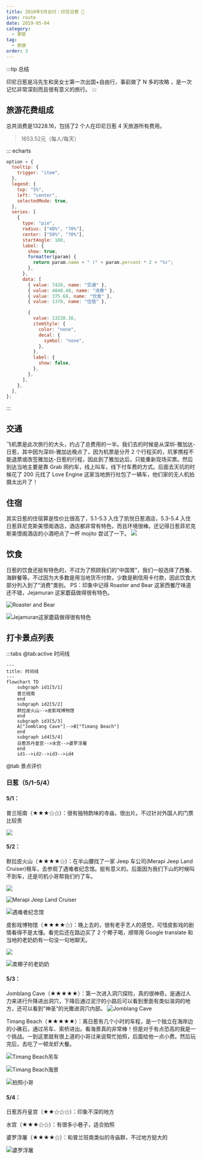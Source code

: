 ```yaml
---
title: 2019年5月出行：印尼日惹 👣
icon: route
date: 2019-05-04
category:
  - 家庭
tag:
  - 旅游
order: 3
---
```


:::tip 总结

印尼日惹是冯先生和吴女士第一次出国+自由行，事前做了 N 多的攻略 ，是一次记忆非常深刻而且很有意义的旅行。
:::

## 旅游花费组成

总共消费是13228.16，包括了2 个人在印尼日惹 4 天旅游所有费用。
> 1653.52元（每人/每天）

::: echarts

```js
option = {
  tooltip: {
    trigger: "item",
  },
  legend: {
    top: "5%",
    left: "center",
    selectedMode: true,
  },
  series: [
    {
      type: "pie",
      radius: ["40%", "70%"],
      center: ["50%", "70%"],
      startAngle: 180,
      label: {
        show: true,
        formatter(param) {
          return param.name + " (" + param.percent * 2 + "%)";
        },
      },
      data: [
        { value: 7426, name: "交通" },
        { value: 4048.48, name: "消费" },
        { value: 375.68, name: "饮食" },
        { value: 1378, name: "住宿" },

        {
          value: 13228.16,
          itemStyle: {
            color: "none",
            decal: {
              symbol: "none",
            },
          },
          label: {
            show: false,
          },
        },
      ],
    },
  ],
};
```

:::

## 交通

飞机票是此次旅行的大头，约占了总费用的一半。我们去的时候是从深圳-雅加达-日惹，其中因为深圳-雅加达晚点了，因为机票是分开 2 个行程买的，坑爹携程不能退票或改签雅加达-日惹的行程，因此到了雅加达后，只能重新现场买票。然后到达当地主要是靠 Grab 网约车，线上叫车，线下付车费的方式。后面去天坑的时候花了 200 元找了 Love Engine 这家当地旅行社包了一辆车，他们家的无人机拍摄太出片了！

## 住宿

其实日惹的住宿算是性价比很高了，5.1-5.3 入住了凯悦日惹酒店，5.3-5.4 入住日惹菲尼克斯美憬阁酒店，酒店都非常有特色，而且环境很棒。还记得日惹菲尼克斯美憬阁酒店的小酒吧点了一杯 mojito 尝试了一下。
![](https://pan.4a1801.life:11443/d/public/Qzone_wyf/Albums/生活/Yogyakarta/023_2019-05-04_21F2A625.webp)

## 饮食

日惹的饮食还挺有特色的，不过为了照顾我们的“中国胃”，我们一般选择了西餐、海鲜餐等。不过因为大多数是用当地货币付款，少数是刷信用卡付款，因此饮食大部分列入到了“消费”类别。
PS：印象中记得 Roaster and Bear 这家西餐厅味道还不错，Jejamuran 这家蘑菇做得很有特色。

![Roaster and Bear](https://pan.4a1801.life:11443/d/public/Qzone_wyf/Albums/生活/Yogyakarta/112_2019-05-02_7DB91C8E.webp)

![Jejamuran这家蘑菇做得很有特色](https://pan.4a1801.life:11443/d/public/Qzone_wyf/Albums/生活/Yogyakarta/204_2019-05-02_B3D84E6F.webp)

## 打卡景点列表

:::tabs
@tab:active 时间线
```mermaid
---
title: 时间线
---
flowchart TD
    subgraph id1[5/1]
    普兰班南
    end
    subgraph id2[5/2]
    默拉皮火山-->皮影戏博物馆
    end
    subgraph id3[5/3]
    A["Jomblang Cave"]-->B["Timang Beach"]
    end
    subgraph id4[5/4]
    日惹苏丹皇宫-->水宫-->婆罗浮屠
    end
    id1-->id2-->id3-->id4
```


@tab 景点评价

### 日惹（5/1-5/4）

#### 5/1：

普兰班南（★★★⚝⚝）：很有独特韵味的寺庙，很出片。不过针对外国人的门票比较贵

![](https://ak-d.tripcdn.com/images/0104g120008iniw1l0F62.jpg)

#### 5/2：

默拉皮火山（★★★★⚝）：在半山腰找了一家 Jeep 车公司(Merapi Jeep Land Cruiser)租车，去参观了遇难者纪念馆。挺有意义的。后面因为我们下山的时候叫不到车，还是司机小哥帮我们约了车。

![](https://ak-d.tripcdn.com/images/0106h120008a8h85h6D9E.jpg)

![Merapi Jeep Land Cruiser](https://pan.4a1801.life:11443/d/public/Qzone_wyf/Albums/生活/Yogyakarta/214_2019-05-02_5AD01FAF.webp)

![遇难者纪念馆](https://pan.4a1801.life:11443/d/public/Qzone_wyf/Albums/生活/Yogyakarta/235_2019-05-02_4C36C83B.webp)

皮影戏博物馆（★★★★⚝）：晚上去的，很有老手艺人的感觉，可惜皮影戏的剧情看得不是太懂。看完后还在路边买了 2 个椰子喝，顺带用 Google translate 和当地的老奶奶有一句没一句地聊天。

![](https://ak-d.tripcdn.com/images/0ww6b12000agbmqsf9674.jpg)

![卖椰子的老奶奶](https://pan.4a1801.life:11443/d/public/Qzone_wyf/Albums/生活/Yogyakarta/078_2019-05-03_1C2AB448.webp)

#### 5/3：

Jomblang Cave（★★★★★）：第一次进入洞穴探险，真的很神奇。是通过人力来进行升降进出洞穴，下降后通过泥泞的小路后可以看到里面有类似溶洞的地方，还可以看到“神圣”的光撒进洞穴内部。
![Jomblang Cave](https://ak-d.tripcdn.com/images/10081f000001gqgj99ECE_C_900_600_Q70.jpg)

Timang Beach（★★★★★）：离日惹有几个小时的车程，是一个独立在海岸边的小礁石，通过吊车、索桥进出。看海景真的非常棒！但是对于有点恐高的我是一个挑战。一到这里就有很上道的小哥过来说帮忙拍照，后面给他一点小费。然后玩完后，去吃了一顿龙虾大餐。

![Timang Beach吊车](https://pan.4a1801.life:11443/d/public/Qzone_wyf/Albums/生活/Yogyakarta/067_2019-05-04_9493F903.webp)

![Timang Beach海景](https://pan.4a1801.life:11443/d/public/Qzone_wyf/Albums/生活/Yogyakarta/064_2019-05-04_11D97FAB.webp)

![拍照小哥](https://pan.4a1801.life:11443/d/public/Qzone_wyf/Albums/生活/Yogyakarta/052_2019-05-04_22918188.webp)

#### 5/4：

日惹苏丹皇宫（★★⚝⚝⚝）：印象不深的地方

水宫（★★★⚝⚝）：有很多小巷子，适合拍照

婆罗浮屠（★★★★⚝）：和普兰班南类似的寺庙群，不过地方挺大的

![婆罗浮屠](https://pan.4a1801.life:11443/d/public/Qzone_wyf/Albums/生活/Yogyakarta/011_2019-05-04_428AA7BF.webp)